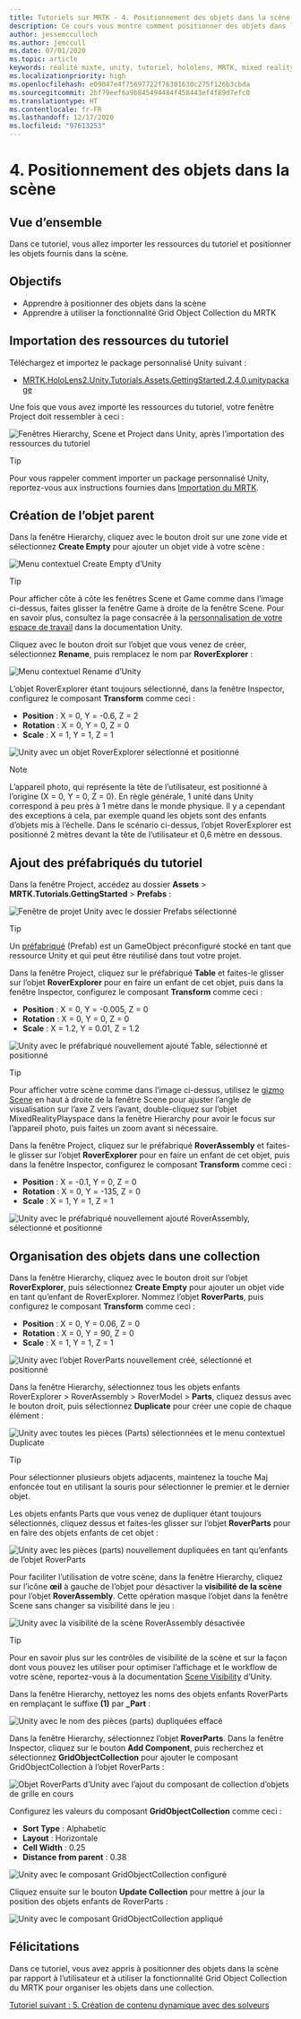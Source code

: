 ```yaml
---
title: Tutoriels sur MRTK - 4. Positionnement des objets dans la scène
description: Ce cours vous montre comment positionner des objets dans la scène et comment utiliser Mixed Reality Toolkit (MRTK) pour organiser les objets dans une grille.
author: jessemcculloch
ms.author: jemccull
ms.date: 07/01/2020
ms.topic: article
keywords: réalité mixte, unity, tutoriel, hololens, MRTK, mixed reality toolkit, UWP, solveurs, collection d’objets de grille
ms.localizationpriority: high
ms.openlocfilehash: e09047e4f75697722f76301630c275f126b3cbda
ms.sourcegitcommit: 2bf79eef6a9b845494484f458443ef4f89d7efc0
ms.translationtype: HT
ms.contentlocale: fr-FR
ms.lasthandoff: 12/17/2020
ms.locfileid: "97613253"
---
```

# <a name="4-positioning-objects-in-the-scene"></a>4. Positionnement des objets dans la scène

## <a name="overview"></a>Vue d’ensemble

Dans ce tutoriel, vous allez importer les ressources du tutoriel et positionner les objets fournis dans la scène.

## <a name="objectives"></a>Objectifs

* Apprendre à positionner des objets dans la scène
* Apprendre à utiliser la fonctionnalité Grid Object Collection du MRTK

## <a name="importing-the-tutorial-assets"></a>Importation des ressources du tutoriel

Téléchargez et importez le package personnalisé Unity suivant :

* [MRTK.HoloLens2.Unity.Tutorials.Assets.GettingStarted.2.4.0.unitypackage](https://github.com/microsoft/MixedRealityLearning/releases/download/getting-started-v2.4.0/MRTK.HoloLens2.Unity.Tutorials.Assets.GettingStarted.2.4.0.unitypackage)

Une fois que vous avez importé les ressources du tutoriel, votre fenêtre Project doit ressembler à ceci :

![Fenêtres Hierarchy, Scene et Project dans Unity, après l’importation des ressources du tutoriel](images/mr-learning-base/base-04-section1-step1-1.png)

> [!TIP]
> Pour vous rappeler comment importer un package personnalisé Unity, reportez-vous aux instructions fournies dans [Importation du MRTK](mr-learning-base-02.md#importing-the-mixed-reality-toolkit).

## <a name="creating-the-parent-object"></a>Création de l’objet parent

Dans la fenêtre Hierarchy, cliquez avec le bouton droit sur une zone vide et sélectionnez **Create Empty** pour ajouter un objet vide à votre scène :

![Menu contextuel Create Empty d’Unity](images/mr-learning-base/base-04-section2-step1-1.png)

> [!TIP]
> Pour afficher côte à côte les fenêtres Scene et Game comme dans l’image ci-dessus, faites glisser la fenêtre Game à droite de la fenêtre Scene. Pour en savoir plus, consultez la page consacrée à la <a href="https://docs.unity3d.com/Manual/CustomizingYourWorkspace.html" target="_blank">personnalisation de votre espace de travail</a> dans la documentation Unity.

Cliquez avec le bouton droit sur l’objet que vous venez de créer, sélectionnez **Rename**, puis remplacez le nom par **RoverExplorer** :

![Menu contextuel Rename d’Unity](images/mr-learning-base/base-04-section2-step1-2.png)

L’objet RoverExplorer étant toujours sélectionné, dans la fenêtre Inspector, configurez le composant **Transform** comme ceci :

* **Position** : X = 0, Y = -0.6, Z = 2
* **Rotation** : X = 0, Y = 0, Z = 0
* **Scale** : X = 1, Y = 1, Z = 1

![Unity avec un objet RoverExplorer sélectionné et positionné](images/mr-learning-base/base-04-section2-step1-3.png)

> [!NOTE]
> L’appareil photo, qui représente la tête de l’utilisateur, est positionné à l’origine (X = 0, Y = 0, Z = 0). En règle générale, 1 unité dans Unity correspond à peu près à 1 mètre dans le monde physique. Il y a cependant des exceptions à cela, par exemple quand les objets sont des enfants d’objets mis à l’échelle. Dans le scénario ci-dessus, l’objet RoverExplorer est positionné 2 mètres devant la tête de l’utilisateur et 0,6 mètre en dessous.

## <a name="adding-the-tutorial-prefabs"></a>Ajout des préfabriqués du tutoriel

Dans la fenêtre Project, accédez au dossier **Assets** > **MRTK.Tutorials.GettingStarted** > **Prefabs** :

![Fenêtre de projet Unity avec le dossier Prefabs sélectionné](images/mr-learning-base/base-04-section3-step1-1.png)

> [!TIP]
> Un <a href="https://docs.unity3d.com/Manual/Prefabs.html" target="_blank">préfabriqué</a> (Prefab) est un GameObject préconfiguré stocké en tant que ressource Unity et qui peut être réutilisé dans tout votre projet.

Dans la fenêtre Project, cliquez sur le préfabriqué **Table** et faites-le glisser sur l’objet **RoverExplorer** pour en faire un enfant de cet objet, puis dans la fenêtre Inspector, configurez le composant **Transform** comme ceci :

* **Position** : X = 0, Y = -0.005, Z = 0
* **Rotation** : X = 0, Y = 0, Z = 0
* **Scale** : X = 1.2, Y = 0.01, Z = 1.2

![Unity avec le préfabriqué nouvellement ajouté Table, sélectionné et positionné](images/mr-learning-base/base-04-section3-step1-2.png)

> [!TIP]
> Pour afficher votre scène comme dans l’image ci-dessus, utilisez le <a href="https://docs.unity3d.com/Manual/SceneViewNavigation.html" target="_blank">gizmo Scene</a> en haut à droite de la fenêtre Scene pour ajuster l’angle de visualisation sur l’axe Z vers l’avant, double-cliquez sur l’objet MixedRealityPlayspace dans la fenêtre Hierarchy pour avoir le focus sur l’appareil photo, puis faites un zoom avant si nécessaire.

Dans la fenêtre Project, cliquez sur le préfabriqué **RoverAssembly** et faites-le glisser sur l’objet **RoverExplorer** pour en faire un enfant de cet objet, puis dans la fenêtre Inspector, configurez le composant **Transform** comme ceci :

* **Position** : X = -0.1, Y = 0, Z = 0
* **Rotation** : X = 0, Y = -135, Z = 0
* **Scale** : X = 1, Y = 1, Z = 1

![Unity avec le préfabriqué nouvellement ajouté RoverAssembly, sélectionné et positionné](images/mr-learning-base/base-04-section3-step1-3.png)

## <a name="organizing-objects-in-a-collection"></a>Organisation des objets dans une collection

Dans la fenêtre Hierarchy, cliquez avec le bouton droit sur l’objet **RoverExplorer**, puis sélectionnez **Create Empty** pour ajouter un objet vide en tant qu’enfant de RoverExplorer. Nommez l’objet **RoverParts**, puis configurez le composant **Transform** comme ceci :

* **Position** : X = 0, Y = 0.06, Z = 0
* **Rotation** : X = 0, Y = 90, Z = 0
* **Scale** : X = 1, Y = 1, Z = 1

![Unity avec l’objet RoverParts nouvellement créé, sélectionné et positionné](images/mr-learning-base/base-04-section4-step1-1.png)

Dans la fenêtre Hierarchy, sélectionnez tous les objets enfants RoverExplorer > RoverAssembly > RoverModel > **Parts**, cliquez dessus avec le bouton droit, puis sélectionnez **Duplicate** pour créer une copie de chaque élément :

![Unity avec toutes les pièces (Parts) sélectionnées et le menu contextuel Duplicate](images/mr-learning-base/base-04-section4-step1-2.png)

> [!TIP]
> Pour sélectionner plusieurs objets adjacents, maintenez la touche Maj enfoncée tout en utilisant la souris pour sélectionner le premier et le dernier objet.

Les objets enfants Parts que vous venez de dupliquer étant toujours sélectionnés, cliquez dessus et faites-les glisser sur l’objet **RoverParts** pour en faire des objets enfants de cet objet :

![Unity avec les pièces (parts) nouvellement dupliquées en tant qu’enfants de l’objet RoverParts](images/mr-learning-base/base-04-section4-step1-3.png)

Pour faciliter l’utilisation de votre scène, dans la fenêtre Hierarchy, cliquez sur l’icône **œil** à gauche de l’objet pour désactiver la **visibilité de la scène** pour l’objet **RoverAssembly**. Cette opération masque l’objet dans la fenêtre Scene sans changer sa visibilité dans le jeu :

![Unity avec la visibilité de la scène RoverAssembly désactivée](images/mr-learning-base/base-04-section4-step1-4.png)

> [!TIP]
> Pour en savoir plus sur les contrôles de visibilité de la scène et sur la façon dont vous pouvez les utiliser pour optimiser l’affichage et le workflow de votre scène, reportez-vous à la documentation <a href="https://docs.unity3d.com/Manual/SceneVisibility.html" target="_blank">Scene Visibility</a> d’Unity.

Dans la fenêtre Hierarchy, nettoyez les noms des objets enfants RoverParts en remplaçant le suffixe **(1)** par **_Part** :

![Unity avec le nom des pièces (parts) dupliquées effacé](images/mr-learning-base/base-04-section4-step1-5.png)

Dans la fenêtre Hierarchy, sélectionnez l’objet **RoverParts**. Dans la fenêtre Inspector, cliquez sur le bouton **Add Component**, puis recherchez et sélectionnez **GridObjectCollection** pour ajouter le composant GridObjectCollection à l’objet RoverParts :

![Objet RoverParts d’Unity avec l’ajout du composant de collection d’objets de grille en cours](images/mr-learning-base/base-04-section4-step1-6.png)

Configurez les valeurs du composant **GridObjectCollection** comme ceci :

* **Sort Type** : Alphabetic
* **Layout** : Horizontale
* **Cell Width** : 0.25
* **Distance from parent** : 0.38

![Unity avec le composant GridObjectCollection configuré](images/mr-learning-base/base-04-section4-step1-7.png)

Cliquez ensuite sur le bouton **Update Collection** pour mettre à jour la position des objets enfants de RoverParts :

![Unity avec le composant GridObjectCollection appliqué](images/mr-learning-base/base-04-section4-step1-8.png)

## <a name="congratulations"></a>Félicitations

Dans ce tutoriel, vous avez appris à positionner des objets dans la scène par rapport à l’utilisateur et à utiliser la fonctionnalité Grid Object Collection du MRTK pour organiser les objets dans une collection.

[Tutoriel suivant : 5. Création de contenu dynamique avec des solveurs](mr-learning-base-05.md)